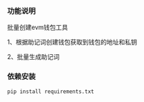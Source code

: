 ### 功能说明

批量创建evm钱包工具

1、根据助记词创建钱包获取到钱包的地址和私钥

2、批量生成助记词

### 依赖安装

```
pip install requirements.txt
```

